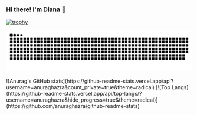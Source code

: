 ### Hi there! I'm Diana  👋
[![trophy](https://github-profile-trophy.vercel.app/?username=ryo-ma&theme=onedark)](https://github-profile-trophy.vercel.app/?username=ryo-ma&row=2&column=3)

<div align="center">
  <a href="https://1999azzar.github.io/1999AZZAR/">
  <img  src="https://github.com/1999AZZAR/1999AZZAR/blob/main/resources/img/grid-snake.svg"
       alt="snake" /></a>
</div>
<br>
![Anurag's GitHub stats](https://github-readme-stats.vercel.app/api?username=anuraghazra&count_private=true&theme=radical)
[![Top Langs](https://github-readme-stats.vercel.app/api/top-langs/?username=anuraghazra&hide_progress=true&theme=radical)](https://github.com/anuraghazra/github-readme-stats)

